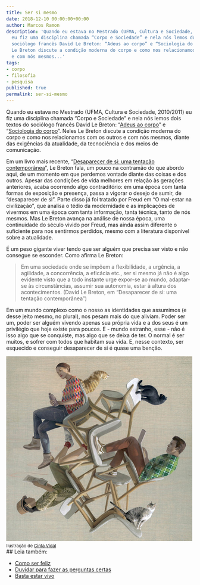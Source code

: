 ```yaml
---
title: Ser si mesmo
date: 2018-12-10 00:00:00+00:00
author: Marcos Ramon
description: 'Quando eu estava no Mestrado (UFMA, Cultura e Sociedade, 2010/2011)
  eu fiz uma disciplina chamada “Corpo e Sociedade” e nela nós lemos dois textos do
  sociólogo francês David Le Breton: “Adeus ao corpo” e “Sociologia do corpo”. Neles
  Le Breton discute a condição moderna do corpo e como nos relacionamos com os outros
  e com nós mesmos...'
tags:
- corpo
- filosofia
- pesquisa
published: true
permalink: ser-si-mesmo
---
```

Quando eu estava no Mestrado (UFMA, Cultura e Sociedade, 2010/2011) eu fiz uma disciplina chamada “Corpo e Sociedade” e nela nós lemos dois textos do sociólogo francês David Le Breton: “[Adeus ao corpo](https://amzn.to/2SDzJXQ)” e “[Sociologia do corpo](https://amzn.to/2QIonEY)”. Neles Le Breton discute a condição moderna do corpo e como nos relacionamos com os outros e com nós mesmos, diante das exigências da atualidade, da tecnociência e dos meios de comunicação.

Em um livro mais recente, “[Desaparecer de si: uma tentação contemporânea](https://amzn.to/2EbKHjy)”, Le Breton fala, um pouco na contramão do que abordo aqui, de um momento em que perdemos vontade diante das coisas e dos outros. Apesar das condições de vida melhores em relação às gerações anteriores, acaba ocorrendo algo contraditório: em uma época com tanta formas de exposição e presença, passa a vigorar o desejo de sumir, de “desaparecer de si”. Parte disso já foi tratado por Freud em “O mal-estar na civilização”, que analisa o tédio da modernidade e as implicações de vivermos em uma época com tanta informação, tanta técnica, tanto de nós mesmos. Mas Le Breton avança na análise de nossa época, uma continuidade do século vivido por Freud, mas ainda assim diferente o suficiente para nos sentirmos perdidos, mesmo com a literatura disponível sobre a atualidade.

É um peso gigante viver tendo que ser alguém que precisa ser visto e não consegue se esconder. Como afirma Le Breton:

> Em uma sociedade onde se impõem a flexibilidade, a urgência, a agilidade, a concorrência, a eficácia etc., ser si mesmo já não é algo evidente visto que a todo instante urge expor-se ao mundo, adaptar-se às circunstâncias, assumir sua autonomia, estar à altura dos acontecimentos. (David Le Breton, em “Desaparecer de si: uma tentação contemporânea”)

Em um mundo complexo como o nosso as identidades que assumimos (e desse jeito mesmo, no plural), nos pesam mais do que aliviam. Poder ser um, poder ser alguém vivendo apenas sua própria vida e a dos seus é um privilégio que hoje existe para poucos. E - mundo estranho, esse - não é isso algo que se conquiste, mas algo que se deixa de ter. O normal é ser muitos, e sofrer com todos que habitam sua vida. E, nesse contexto, ser esquecido e conseguir desaparecer de si é quase uma benção.

<img src="/assets/img/Cinta+Vidal.jpg">
<small>Ilustração de <a href="https://cintavidal.com/">Cinta Vidal</a></small><div class="leia-tambem" markdown="1">
## Leia também:

- <a href="/como-ser-feliz">Como ser feliz</a>
- <a href="/duvidar-para-fazer-as-perguntas-certas">Duvidar para fazer as perguntas certas</a>
- <a href="/basta-estar-vivo">Basta estar vivo</a>
</div>